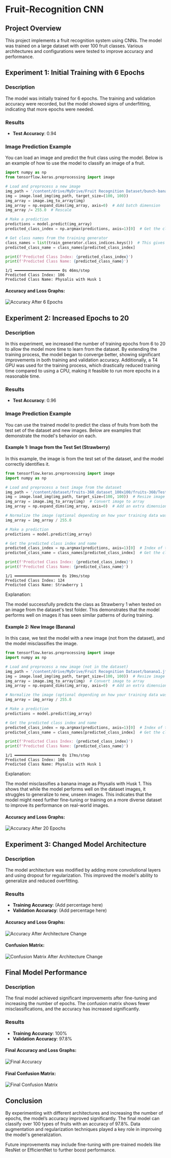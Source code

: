 # Fruit-Recognition CNN

## Project Overview
This project implements a fruit recognition system using CNNs. The model was trained on a large dataset with over 100 fruit classes. Various architectures and configurations were tested to improve accuracy and performance.
## Experiment 1: Initial Training with 6 Epochs

### Description
The model was initially trained for 6 epochs. The training and validation accuracy were recorded, but the model showed signs of underfitting, indicating that more epochs were needed.

### Results
- **Test Accuracy**: 0.94
### Image Prediction Example

You can load an image and predict the fruit class using the model. Below is an example of how to use the model to classify an image of a fruit.

```python
import numpy as np
from tensorflow.keras.preprocessing import image

# Load and preprocess a new image
img_path = '/content/drive/MyDrive/Fruit Recognition Dataset/bunch-bananas-isolated-on-white-260nw-1722111529.webp'
img = image.load_img(img_path, target_size=(100, 100))
img_array = image.img_to_array(img)
img_array = np.expand_dims(img_array, axis=0)  # Add batch dimension
img_array /= 255.0  # Rescale

# Make a prediction
predictions = model.predict(img_array)
predicted_class_index = np.argmax(predictions, axis=1)[0]  # Get the class index

# Get class names from the training generator
class_names = list(train_generator.class_indices.keys())  # This gives you the fruit names
predicted_class_name = class_names[predicted_class_index]

print(f'Predicted Class Index: {predicted_class_index}')
print(f'Predicted Class Name: {predicted_class_name}')
```
```
1/1 ━━━━━━━━━━━━━━━━━━━━ 0s 46ms/step
Predicted Class Index: 106
Predicted Class Name: Physalis with Husk 1
```

#### Accuracy and Loss Graphs:
![Accuracy After 6 Epochs](https://github.com/dulan-devinda/Fruit-Recognition/blob/main/Images/graphs%20for%206%20epochs.png?raw=true)

## Experiment 2: Increased Epochs to 20

### Description
In this experiment, we increased the number of training epochs from 6 to 20 to allow the model more time to learn from the dataset. By extending the training process, the model began to converge better, showing significant improvements in both training and validation accuracy. Additionally, a T4 GPU was used for the training process, which drastically reduced training time compared to using a CPU, making it feasible to run more epochs in a reasonable time.

### Results
- **Test Accuracy**: 0.96
### Image Prediction Example

You can use the trained model to predict the class of fruits from both the test set of the dataset and new images. Below are examples that demonstrate the model's behavior on each.

#### Example 1: Image from the Test Set (Strawberry)
In this example, the image is from the test set of the dataset, and the model correctly identifies it.

```python
from tensorflow.keras.preprocessing import image
import numpy as np

# Load and preprocess a test image from the dataset
img_path = '/content/dataset/fruits-360_dataset_100x100/fruits-360/Test/Strawberry 1/325_100.jpg'  # Replace with the path to your image
img = image.load_img(img_path, target_size=(100, 100))  # Resize image to the size your model expects
img_array = image.img_to_array(img)  # Convert image to array
img_array = np.expand_dims(img_array, axis=0)  # Add an extra dimension for batch (1, 100, 100, 3)

# Normalize the image (optional depending on how your training data was preprocessed)
img_array = img_array / 255.0

# Make a prediction
predictions = model.predict(img_array)

# Get the predicted class index and name
predicted_class_index = np.argmax(predictions, axis=1)[0]  # Index of the predicted class
predicted_class_name = class_names[predicted_class_index]  # Get the class name

print(f'Predicted Class Index: {predicted_class_index}')
print(f'Predicted Class Name: {predicted_class_name}')
```
```
1/1 ━━━━━━━━━━━━━━━━━━━━ 0s 19ms/step
Predicted Class Index: 124
Predicted Class Name: Strawberry 1
```
Explanation:

The model successfully predicts the class as Strawberry 1 when tested on an image from the dataset's test folder. This demonstrates that the model performs well on images it has seen similar patterns of during training.

#### Example 2: New Image (Banana)
In this case, we test the model with a new image (not from the dataset), and the model misclassifies the image.
```python
from tensorflow.keras.preprocessing import image
import numpy as np

# Load and preprocess a new image (not in the dataset)
img_path = '/content/drive/MyDrive/Fruit Recognition Dataset/banana1.jfif'  # Replace with the path to your image
img = image.load_img(img_path, target_size=(100, 100))  # Resize image to the size your model expects
img_array = image.img_to_array(img)  # Convert image to array
img_array = np.expand_dims(img_array, axis=0)  # Add an extra dimension for batch (1, 100, 100, 3)

# Normalize the image (optional depending on how your training data was preprocessed)
img_array = img_array / 255.0

# Make a prediction
predictions = model.predict(img_array)

# Get the predicted class index and name
predicted_class_index = np.argmax(predictions, axis=1)[0]  # Index of the predicted class
predicted_class_name = class_names[predicted_class_index]  # Get the class name

print(f'Predicted Class Index: {predicted_class_index}')
print(f'Predicted Class Name: {predicted_class_name}')
```
```
1/1 ━━━━━━━━━━━━━━━━━━━━ 0s 17ms/step
Predicted Class Index: 106
Predicted Class Name: Physalis with Husk 1
```
Explanation:

The model misclassifies a banana image as Physalis with Husk 1. This shows that while the model performs well on the dataset images, it struggles to generalize to new, unseen images. This indicates that the model might need further fine-tuning or training on a more diverse dataset to improve its performance on real-world images.

#### Accuracy and Loss Graphs:
![Accuracy After 20 Epochs](https://github.com/dulan-devinda/Fruit-Recognition/blob/main/Images/graphs%20for%2020%20epochs.png?raw=true)


## Experiment 3: Changed Model Architecture

### Description
The model architecture was modified by adding more convolutional layers and using dropout for regularization. This improved the model's ability to generalize and reduced overfitting.

### Results
- **Training Accuracy**: (Add percentage here)
- **Validation Accuracy**: (Add percentage here)

#### Accuracy and Loss Graphs:
![Accuracy After Architecture Change](path_to_accuracy_chart_architecture_change.png)

#### Confusion Matrix:
![Confusion Matrix After Architecture Change](path_to_confusion_matrix_architecture_change.png)
## Final Model Performance

### Description
The final model achieved significant improvements after fine-tuning and increasing the number of epochs. The confusion matrix shows fewer misclassifications, and the accuracy has increased significantly.

### Results
- **Training Accuracy**: 100%
- **Validation Accuracy**: 97.8%

#### Final Accuracy and Loss Graphs:
![Final Accuracy](path_to_final_accuracy_chart.png)

#### Final Confusion Matrix:
![Final Confusion Matrix](path_to_final_confusion_matrix.png)
## Conclusion
By experimenting with different architectures and increasing the number of epochs, the model’s accuracy improved significantly. The final model can classify over 100 types of fruits with an accuracy of 97.8%. Data augmentation and regularization techniques played a key role in improving the model's generalization.

Future improvements may include fine-tuning with pre-trained models like ResNet or EfficientNet to further boost performance.
